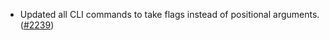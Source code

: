 - Updated all CLI commands to take flags instead of positional arguments.
  ([#2239](https://github.com/informalsystems/ibc-rs/issues/2239))